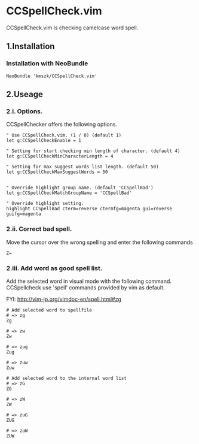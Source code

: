 # CCSpellCheck.vim
CCSpellCheck.vim is checking camelcase word spell.

## 1.Installation
### Installation with NeoBundle
```
NeoBundle 'kmszk/CCSpellCheck.vim'
```

## 2.Useage
### 2.i. Options.
CCSpellChecker offers the following options.

```
" Use CCSpellCheck.vim. (1 / 0) (default 1)
let g:CCSpellCheckEnable = 1

" Setting for start checking min length of character. (default 4)
let g:CCSpellCheckMinCharacterLength = 4

" Setting for max suggest words list length. (default 50)
let g:CCSpellCheckMaxSuggestWords = 50


" Override highlight group name. (default 'CCSpellBad')
let g:CCSpellCheckMatchGroupName = 'CCSpellBad'

" Override highlight setting.
highlight CCSpellBad cterm=reverse ctermfg=magenta gui=reverse guifg=magenta
```

### 2.ii. Correct bad spell.
Move the cursor over the wrong spelling and enter the following commands

```
Z=
```

### 2.iii. Add word as good spell list.
Add the selected word in visual mode with the following command.
CCSpellcheck use 'spell' commands provided by vim as default.

FYI:
http://vim-jp.org/vimdoc-en/spell.html#zg

```
# Add selected word to spellfile
# => zg
Zg

# => zw
Zw

# => zug
Zug

# => zuw
Zuw

# Add selected word to the internal word list
# => zG
ZG

# => zW
ZW

# => zuG
ZUG

# => zuW
ZUW
```

